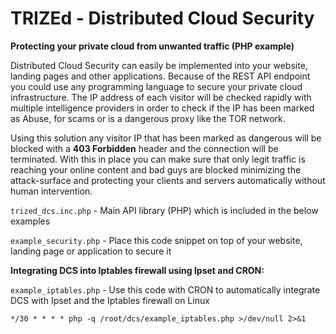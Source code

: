 # TRIZEd - Distributed Cloud Security

**Protecting your private cloud from unwanted traffic (PHP example)**

Distributed Cloud Security can easily be implemented into your website, landing pages and other applications. Because of the REST API endpoint you could use any programming language to secure your private cloud infrastructure. The IP address of each visitor will be checked rapidly with multiple intelligence providers in order to check if the IP has been marked as Abuse, for scams or is a dangerous proxy like the TOR network.

Using this solution any visitor IP that has been marked as dangerous will be blocked with a **403 Forbidden** header and the connection will be terminated. With this in place you can make sure that only legit traffic is reaching your online content and bad guys are blocked minimizing the attack-surface and protecting your clients and servers automatically without human intervention.


`trized_dcs.inc.php` - Main API library (PHP) which is included in the below examples

`example_security.php` - Place this code snippet on top of your website, landing page or application to secure it


**Integrating DCS into Iptables firewall using Ipset and CRON:**

`example_iptables.php` - Use this code with CRON to automatically integrate DCS with Ipset and the Iptables firewall on Linux

`*/30 * * * * php -q /root/dcs/example_iptables.php >/dev/null 2>&1`


